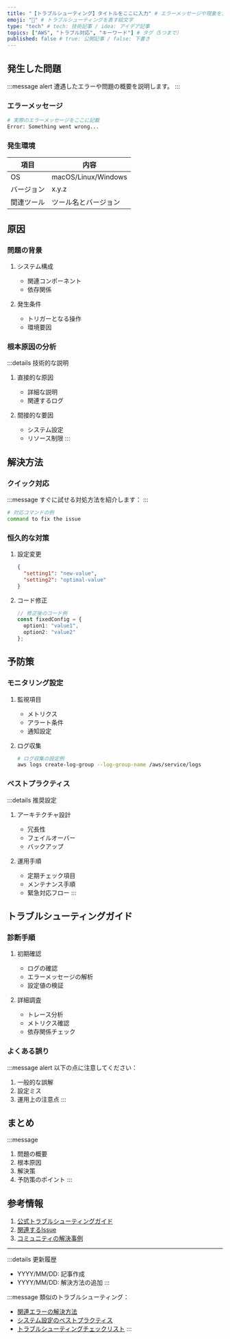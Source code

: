 ```yaml
---
title: "【トラブルシューティング】タイトルをここに入力" # エラーメッセージや現象を含めたタイトル
emoji: "🔧" # トラブルシューティングを表す絵文字
type: "tech" # tech: 技術記事 / idea: アイデア記事
topics: ["AWS", "トラブル対応", "キーワード"] # タグ（5つまで）
published: false # true: 公開記事 / false: 下書き
---
```


## 発生した問題

:::message alert
遭遇したエラーや問題の概要を説明します。
:::

### エラーメッセージ

```bash
# 実際のエラーメッセージをここに記載
Error: Something went wrong...
```

### 発生環境

| 項目 | 内容 |
| ---- | ---- |
| OS | macOS/Linux/Windows |
| バージョン | x.y.z |
| 関連ツール | ツール名とバージョン |

## 原因

### 問題の背景

1. システム構成
   - 関連コンポーネント
   - 依存関係

2. 発生条件
   - トリガーとなる操作
   - 環境要因

### 根本原因の分析

:::details 技術的な説明
1. 直接的な原因
   - 詳細な説明
   - 関連するログ

2. 間接的な要因
   - システム設定
   - リソース制限
:::

## 解決方法

### クイック対応

:::message
すぐに試せる対処方法を紹介します：
:::

```bash
# 対応コマンドの例
command to fix the issue
```

### 恒久的な対策

1. 設定変更
   ```json:config.json
   {
     "setting1": "new-value",
     "setting2": "optimal-value"
   }
   ```

2. コード修正
   ```typescript:src/fix.ts
   // 修正後のコード例
   const fixedConfig = {
     option1: "value1",
     option2: "value2"
   };
   ```

## 予防策

### モニタリング設定

1. 監視項目
   - メトリクス
   - アラート条件
   - 通知設定

2. ログ収集
   ```bash
   # ログ収集の設定例
   aws logs create-log-group --log-group-name /aws/service/logs
   ```

### ベストプラクティス

:::details 推奨設定
1. アーキテクチャ設計
   - 冗長性
   - フェイルオーバー
   - バックアップ

2. 運用手順
   - 定期チェック項目
   - メンテナンス手順
   - 緊急対応フロー
:::

## トラブルシューティングガイド

### 診断手順

1. 初期確認
   - ログの確認
   - エラーメッセージの解析
   - 設定値の検証

2. 詳細調査
   - トレース分析
   - メトリクス確認
   - 依存関係チェック

### よくある誤り

:::message alert
以下の点に注意してください：

1. 一般的な誤解
2. 設定ミス
3. 運用上の注意点
:::

## まとめ

:::message
1. 問題の概要
2. 根本原因
3. 解決策
4. 予防策のポイント
:::

## 参考情報

1. [公式トラブルシューティングガイド](https://docs.aws.amazon.com/)
2. [関連するIssue](https://github.com/...)
3. [コミュニティの解決事例](https://stackoverflow.com/...)

---

:::details 更新履歴
- YYYY/MM/DD: 記事作成
- YYYY/MM/DD: 解決方法の追加
:::

:::message
類似のトラブルシューティング：
- [関連エラーの解決方法]()
- [システム設定のベストプラクティス]()
- [トラブルシューティングチェックリスト]()
::: 